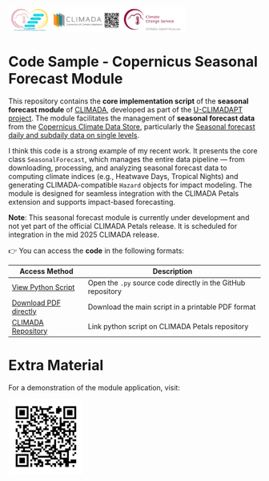 <img src="images/Logos.png" alt="Project Logos" width="70%"/>

# **Code Sample - Copernicus Seasonal Forecast Module** 

This repository contains the **core implementation script** of the **seasonal forecast module** of [CLIMADA](https://climada.ethz.ch/), developed as part of the [U-CLIMADAPT project](https://www.copernicus-user-uptake.eu/user-uptake/details/responding-to-the-impact-of-climate-change-u-climadapt-488). The module facilitates the management of **seasonal forecast data** from the [Copernicus Climate Data Store](https://cds.climate.copernicus.eu), particularly the [Seasonal forecast daily and subdaily data on single levels](https://cds.climate.copernicus.eu/datasets/seasonal-original-single-levels?tab=overview).

I think this code is a strong example of my recent work. It presents the core class `SeasonalForecast`, which manages the entire data pipeline — from downloading, processing, and analyzing seasonal forecast data to computing climate indices (e.g., Heatwave Days, Tropical Nights) and generating CLIMADA-compatible `Hazard` objects for impact modeling. The module is designed for seamless integration with the CLIMADA Petals extension and supports impact-based forecasting.

**Note**: This seasonal forecast module is currently under development and not yet part of the official CLIMADA Petals release. It is scheduled for integration in the mid 2025 CLIMADA release. 

👉 You can access the **code** in the following formats:

| Access Method           | Description                                                  |
|--------------------------|--------------------------------------------------------------|
| [View Python Script](https://github.com/DahyannAraya/climada_seasonal_forecast_sr/blob/main/create_seasonal_forecast_hazard.py)     | Open the `.py` source code directly in the GitHub repository |
| [Download PDF directly](https://github.com/DahyannAraya/climada_seasonal_forecast_sr/raw/main/create_seasonal_forecast_hazard.pdf)            | Download the main script in a printable PDF format               |
| [CLIMADA Repository](https://github.com/CLIMADA-project/climada_petals/blob/feature/copernicus_forecast/climada_petals/hazard/copernicus_interface/create_seasonal_forecast_hazard.py)     | Link python script on CLIMADA Petals repository    |



# **Extra Material** 
For a demonstration of the module application, visit:

<img src="images/repo_qr.png" alt="Repository QR Code" width="150"/>
